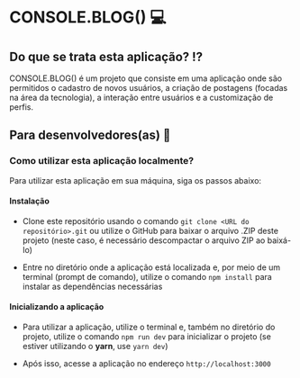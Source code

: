# CONSOLE.BLOG() :computer:

## Do que se trata esta aplicação? :interrobang:
CONSOLE.BLOG() é um projeto que consiste em uma aplicação onde são permitidos o cadastro de novos usuários, a criação de postagens (focadas na área da tecnologia), a interação entre usuários e a customização de perfis.

## Para desenvolvedores(as) :raising_hand:

### Como utilizar esta aplicação localmente?
Para utilizar esta aplicação em sua máquina, siga os passos abaixo:

#### Instalação
- Clone este repositório usando o comando `git clone <URL do repositório>.git` ou utilize o GitHub para baixar o arquivo .ZIP deste projeto (neste caso, é necessário descompactar o arquivo ZIP ao baixá-lo)

- Entre no diretório onde a aplicação está localizada e, por meio de um terminal (prompt de comando), utilize o comando `npm install` para instalar as dependências necessárias

#### Inicializando a aplicação
- Para utilizar a aplicação, utilize o terminal e, também no diretório do projeto, utilize o comando `npm run dev` para inicializar o projeto (se estiver utilizando o **yarn**, use `yarn dev`)

- Após isso, acesse a aplicação no endereço `http://localhost:3000`